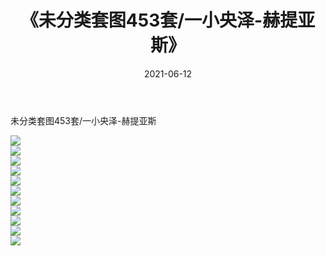 ﻿---
layout: post
title:  《未分类套图453套/一小央泽-赫提亚斯》
date:   2021-06-12
img: http://pic.660000.xyz/1:/网络美图/2021/未分类套图453套/一小央泽-赫提亚斯/000.jpg
categories: [美女, 清纯, 唯美]
---

未分类套图453套/一小央泽-赫提亚斯

 ![](http://pic.660000.xyz/1:/网络美图/2021/未分类套图453套/一小央泽-赫提亚斯/001.jpg) <br>![](http://pic.660000.xyz/1:/网络美图/2021/未分类套图453套/一小央泽-赫提亚斯/002.jpg) <br>![](http://pic.660000.xyz/1:/网络美图/2021/未分类套图453套/一小央泽-赫提亚斯/003.jpg) <br>![](http://pic.660000.xyz/1:/网络美图/2021/未分类套图453套/一小央泽-赫提亚斯/004.jpg) <br>![](http://pic.660000.xyz/1:/网络美图/2021/未分类套图453套/一小央泽-赫提亚斯/005.jpg) <br>![](http://pic.660000.xyz/1:/网络美图/2021/未分类套图453套/一小央泽-赫提亚斯/006.jpg) <br>![](http://pic.660000.xyz/1:/网络美图/2021/未分类套图453套/一小央泽-赫提亚斯/007.jpg) <br>![](http://pic.660000.xyz/1:/网络美图/2021/未分类套图453套/一小央泽-赫提亚斯/008.jpg) <br>![](http://pic.660000.xyz/1:/网络美图/2021/未分类套图453套/一小央泽-赫提亚斯/009.jpg) <br>![](http://pic.660000.xyz/1:/网络美图/2021/未分类套图453套/一小央泽-赫提亚斯/010.jpg) <br>![](http://pic.660000.xyz/1:/网络美图/2021/未分类套图453套/一小央泽-赫提亚斯/011.jpg) <br>